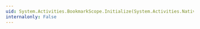 ```yaml
---
uid: System.Activities.BookmarkScope.Initialize(System.Activities.NativeActivityContext,System.Guid)
internalonly: False
---
```

